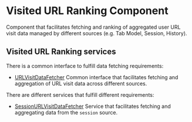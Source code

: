 # Visited URL Ranking Component

Component that facilitates fetching and ranking of aggregated user URL visit
data managed by different sources (e.g. Tab Model, Session, History).

## Visited URL Ranking services

There is a common interface to fulfill data fetching requirements:

* [URLVisitDataFetcher](/components/visited_url_ranking/public/url_visit_fetcher.h)
Common interface that facilitates fetching and aggregation of URL visit data
across different sources.

There are different services that fulfill different requirements:
* [SessionURLVisitDataFetcher](/components/visited_url_ranking/internal/session_url_visit_fetcher.h)
Service that facilitates fetching and aggregating data from the `session`
source.
